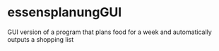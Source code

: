 # essensplanungGUI
GUI version of a program that plans food for a week and automatically outputs a shopping list
